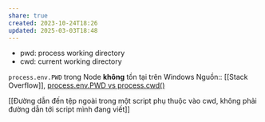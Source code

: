 ```yaml
---
share: true
created: 2023-10-24T18:26
updated: 2025-03-03T18:48
---
```

- pwd: process working directory
- cwd: current working directory

`process.env.PWD` trong Node **không** tồn tại trên Windows
Nguồn:: [[Stack Overflow]], [process.env.PWD vs process.cwd()](https://stackoverflow.com/a/31436403/3416774)

[[Đường dẫn đến tệp ngoài trong một script phụ thuộc vào cwd, không phải đường dẫn tới script mình đang viết]]
